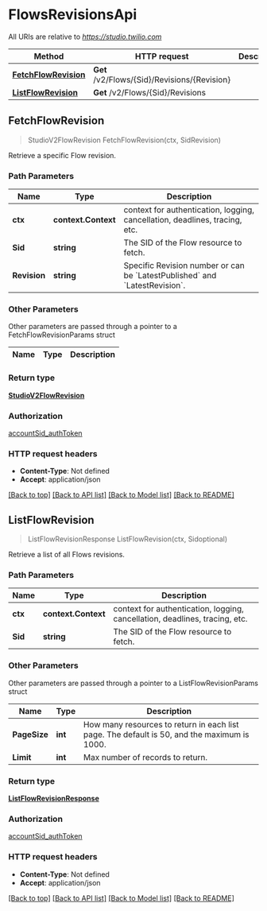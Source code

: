 # FlowsRevisionsApi

All URIs are relative to *https://studio.twilio.com*

Method | HTTP request | Description
------------- | ------------- | -------------
[**FetchFlowRevision**](FlowsRevisionsApi.md#FetchFlowRevision) | **Get** /v2/Flows/{Sid}/Revisions/{Revision} | 
[**ListFlowRevision**](FlowsRevisionsApi.md#ListFlowRevision) | **Get** /v2/Flows/{Sid}/Revisions | 



## FetchFlowRevision

> StudioV2FlowRevision FetchFlowRevision(ctx, SidRevision)



Retrieve a specific Flow revision.

### Path Parameters


Name | Type | Description
------------- | ------------- | -------------
**ctx** | **context.Context** | context for authentication, logging, cancellation, deadlines, tracing, etc.
**Sid** | **string** | The SID of the Flow resource to fetch.
**Revision** | **string** | Specific Revision number or can be &#x60;LatestPublished&#x60; and &#x60;LatestRevision&#x60;.

### Other Parameters

Other parameters are passed through a pointer to a FetchFlowRevisionParams struct


Name | Type | Description
------------- | ------------- | -------------

### Return type

[**StudioV2FlowRevision**](StudioV2FlowRevision.md)

### Authorization

[accountSid_authToken](../README.md#accountSid_authToken)

### HTTP request headers

- **Content-Type**: Not defined
- **Accept**: application/json

[[Back to top]](#) [[Back to API list]](../README.md#documentation-for-api-endpoints)
[[Back to Model list]](../README.md#documentation-for-models)
[[Back to README]](../README.md)


## ListFlowRevision

> ListFlowRevisionResponse ListFlowRevision(ctx, Sidoptional)



Retrieve a list of all Flows revisions.

### Path Parameters


Name | Type | Description
------------- | ------------- | -------------
**ctx** | **context.Context** | context for authentication, logging, cancellation, deadlines, tracing, etc.
**Sid** | **string** | The SID of the Flow resource to fetch.

### Other Parameters

Other parameters are passed through a pointer to a ListFlowRevisionParams struct


Name | Type | Description
------------- | ------------- | -------------
**PageSize** | **int** | How many resources to return in each list page. The default is 50, and the maximum is 1000.
**Limit** | **int** | Max number of records to return.

### Return type

[**ListFlowRevisionResponse**](ListFlowRevisionResponse.md)

### Authorization

[accountSid_authToken](../README.md#accountSid_authToken)

### HTTP request headers

- **Content-Type**: Not defined
- **Accept**: application/json

[[Back to top]](#) [[Back to API list]](../README.md#documentation-for-api-endpoints)
[[Back to Model list]](../README.md#documentation-for-models)
[[Back to README]](../README.md)

